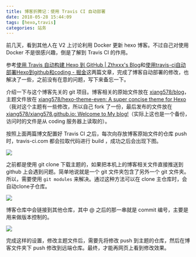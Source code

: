 ```yaml
---
title: 博客折腾记：使用 Travis CI 自动部署
date: 2018-05-28 15:44:09
tags: [hexo,travis]
categories: 站务
---
```


前几天，看到其他人在 V2 上讨论利用 Docker 更新 hexo 博客。不过自己对使用 Docker 不是很感兴趣，倒是了解到 Travis CI 的作用。

参考[使用 Travis 自动构建 Hexo 到 GitHub | Zthxxx's Blog](https://blog.zthxxx.me/posts/Build-Hexo-Blog-by-Travis-CI/)和[使用travis-ci自动部署Hexo到github和coding - 掘金](https://juejin.im/post/5afe61f5f265da0b8d422a3e)这两篇文章，完成了博客自动部署的修改，也解决了一些，之前没有在意的问题，写下来备忘一下。

介绍一下与这个博客先关的 git 项目。博客相关的原始文件放在 [xiang578/blog](https://github.com/xiang578/blog)，主题文件放在 [xiang578/hexo-theme-even: A super concise theme for Hexo](https://github.com/xiang578/hexo-theme-even)（我对这个主题有一些修改，所以自己 fork 了一份，最后发布的文件放在[xiang578/xiang578.github.io: Welcome to My blog!](https://github.com/xiang578/xiang578.github.io)（实际上这也是一个备份，访问时的文件是从 coding 服务器上读取的）。

按照上面两篇博文配置好 Travis CI 之后，每次向存放博客原始文件的仓库 push 时，travis-ci.com 都会拉取代码进行 build ，成功之后会出现下图。

![](http://media.xiang578.com/15274940169141.jpg)

之前都是使用 git clone 下载主题的，如果把本机上的博客相关文件直接推送到 github 上会遇到问题。简单地说就是一个 git 文件夹包含了另外一个 git 文件夹。所以，需要使用 `git modules` 来解决。通过这种方法可以在 clone 主仓库时，会自动clone子仓库。

![](http://media.xiang578.com/15274942502764.jpg)

博客仓库中会链接到其他仓库，其中 @ 之后的那一串就是 commit 编号，主要是用来做版本控制的。

![](http://media.xiang578.com/15274943487052.jpg)

完成这样的设置，修改主题文件后，需要先将修改 push 到主题的仓库，然后在博客文件夹下 push 修改到远端仓库。最终，才能再网页上看到修改效果。

